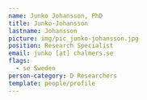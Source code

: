 ```yaml
---
name: Junko Johansson, PhD
title: Junko-Johansson
lastname: Johansson
picture: img/pic_junko-johansson.jpg
position: Research Specialist
email: junko [at] chalmers.se
flags:
  - se Sweden
person-category: D Researchers
template: people/profile
---
```


